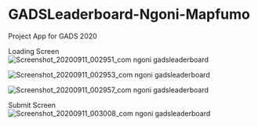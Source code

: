# GADSLeaderboard-Ngoni-Mapfumo
Project App for GADS 2020

Loading Screen
![Screenshot_20200911_002951_com ngoni gadsleaderboard](https://user-images.githubusercontent.com/14276738/92819096-b8f08280-f3c8-11ea-8a4c-2c3b8c290db5.jpg)


![Screenshot_20200911_002953_com ngoni gadsleaderboard](https://user-images.githubusercontent.com/14276738/92819376-053bc280-f3c9-11ea-8344-45039f07b5a5.jpg)

![Screenshot_20200911_002957_com ngoni gadsleaderboard](https://user-images.githubusercontent.com/14276738/92819430-14bb0b80-f3c9-11ea-8993-b120e72b57aa.jpg)

Submit Screen
![Screenshot_20200911_003008_com ngoni gadsleaderboard](https://user-images.githubusercontent.com/14276738/92819489-23a1be00-f3c9-11ea-9540-bbf31d2d6fd6.jpg)
